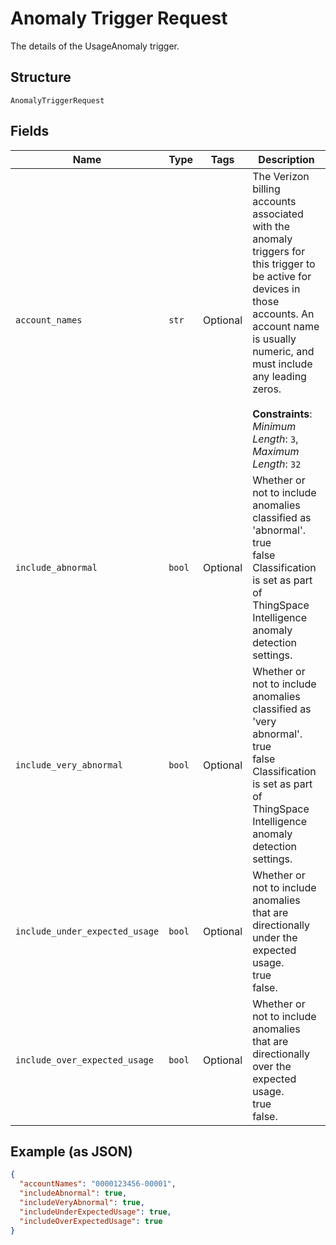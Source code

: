 
# Anomaly Trigger Request

The details of the UsageAnomaly trigger.

## Structure

`AnomalyTriggerRequest`

## Fields

| Name | Type | Tags | Description |
|  --- | --- | --- | --- |
| `account_names` | `str` | Optional | The Verizon billing accounts associated with the anomaly triggers for this trigger to be active for devices in those accounts. An account name is usually numeric, and must include any leading zeros.<br><br>**Constraints**: *Minimum Length*: `3`, *Maximum Length*: `32` |
| `include_abnormal` | `bool` | Optional | Whether or not to include anomalies classified as 'abnormal'.<br />true<br />false<br />Classification is set as part of ThingSpace Intelligence anomaly detection settings. |
| `include_very_abnormal` | `bool` | Optional | Whether or not to include anomalies classified as 'very abnormal'.<br />true<br />false<br />Classification is set as part of ThingSpace Intelligence anomaly detection settings. |
| `include_under_expected_usage` | `bool` | Optional | Whether or not to include anomalies that are directionally under the expected usage.<br />true<br />false. |
| `include_over_expected_usage` | `bool` | Optional | Whether or not to include anomalies that are directionally over the expected usage. <br />true<br />false. |

## Example (as JSON)

```json
{
  "accountNames": "0000123456-00001",
  "includeAbnormal": true,
  "includeVeryAbnormal": true,
  "includeUnderExpectedUsage": true,
  "includeOverExpectedUsage": true
}
```

